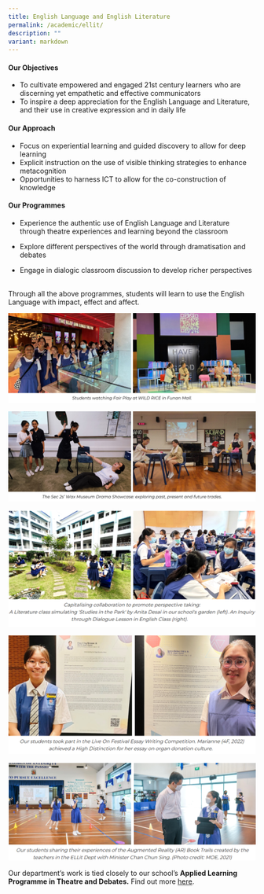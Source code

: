 ```yaml
---
title: English Language and English Literature
permalink: /academic/ellit/
description: ""
variant: markdown
---
```

#### **Our Objectives**

*   To cultivate empowered and engaged 21st century learners who are discerning yet empathetic and effective communicators
*   To inspire a deep appreciation for the English Language and Literature, and their use in creative expression and in daily life

#### **Our Approach**

*   Focus on experiential learning and guided discovery to allow for deep learning
*   Explicit instruction on the use of visible thinking strategies to enhance metacognition
*   Opportunities to harness ICT to allow for the co-construction of knowledge

#### **Our Programmes**

*   Experience the authentic use of English Language and Literature through theatre experiences and learning beyond the classroom
*   Explore different perspectives of the world through dramatisation and debates  
    
*   Engage in dialogic classroom discussion to develop richer perspectives

      
Through all the above programmes, students will learn to use the English Language with impact, effect and affect.

![](/images/Curriculum/Eng%20Language%20and%20Literature/ellfive.jpg)

![](/images/Curriculum/Eng%20Language%20and%20Literature/ellsix.jpg)

![](/images/Curriculum/Eng%20Language%20and%20Literature/E1.png)
  
![](/images/Curriculum/Eng%20Language%20and%20Literature/E4.png)

![](/images/Curriculum/Eng%20Language%20and%20Literature/E3.png)







Our department’s work is tied closely to our school’s **Applied Learning Programme in Theatre and Debates.** Find out more [here](https://www.open.gov.sg/sjcexperience/alp/).